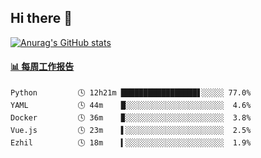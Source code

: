## Hi there 👋

[![Anurag's GitHub stats](https://github-readme-stats-orilights.vercel.app/api?username=orilights)](https://github.com/anuraghazra/github-readme-stats)

<!--
**OriLight152/OriLight152** is a ✨ _special_ ✨ repository because its `README.md` (this file) appears on your GitHub profile.

Here are some ideas to get you started:

- 🔭 I’m currently working on ...
- 🌱 I’m currently learning ...
- 👯 I’m looking to collaborate on ...
- 🤔 I’m looking for help with ...
- 💬 Ask me about ...
- 📫 How to reach me: ...
- 😄 Pronouns: ...
- ⚡ Fun fact: ...
-->

<!-- waka-box start -->
#### <a href="https://gist.github.com/92c8d5b388768c10efcba86e82b7c4fb" target="_blank">📊 每周工作报告</a>
```text
Python         🕓 12h21m █████████████████▋░░░░░ 77.0%
YAML           🕓 44m    █░░░░░░░░░░░░░░░░░░░░░░  4.6%
Docker         🕓 36m    ▉░░░░░░░░░░░░░░░░░░░░░░  3.8%
Vue.js         🕓 23m    ▌░░░░░░░░░░░░░░░░░░░░░░  2.5%
Ezhil          🕓 18m    ▍░░░░░░░░░░░░░░░░░░░░░░  1.9%
```
<!-- Powered by https://github.com/journey-ad/waka-box-go . -->
<!-- waka-box end -->
